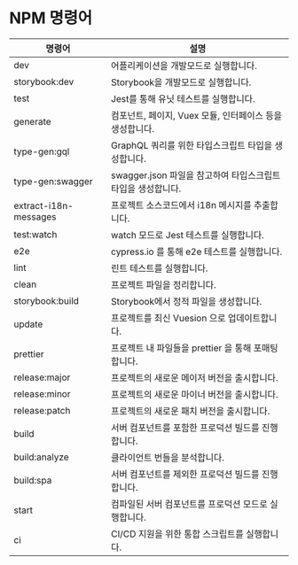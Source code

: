 # NPM 명령어

| 명령어                | 설명                                                              |
| --------------------- | ----------------------------------------------------------------- |
| dev                   | 어플리케이션을 개발모드로 실행합니다.                             |
| storybook:dev         | Storybook을 개발모드로 실행합니다.                                |
| test                  | Jest를 통해 유닛 테스트를 실행합니다.                             |
| generate              | 컴포넌트, 페이지, Vuex 모듈, 인터페이스 등을 생성합니다.          |
| type-gen:gql          | GraphQL 쿼리를 위한 타입스크립트 타입을 생성합니다.               |
| type-gen:swagger      | swagger.json 파일을 참고하여 타입스크립트 타입을 생성합니다.      |
| extract-i18n-messages | 프로젝트 소스코드에서 i18n 메시지를 추출합니다.                   |
| test:watch            | watch 모드로 Jest 테스트를 실행합니다.                            |
| e2e                   | cypress.io 를 통해 e2e 테스트를 실행합니다.                       |
| lint                  | 린트 테스트를 실행합니다.                                         |
| clean                 | 프로젝트 파일을 정리합니다.                                       |
| storybook:build       | Storybook에서 정적 파일을 생성합니다.                             |
| update                | 프로젝트를 최신 Vuesion 으로 업데이트합니다.                      |
| prettier              | 프로젝트 내 파일들을 prettier 을 통해 포매팅합니다.               |
| release:major         | 프로젝트의 새로운 메이저 버전을 출시합니다.                       |
| release:minor         | 프로젝트의 새로운 마이너 버전을 출시합니다.                       |
| release:patch         | 프로젝트의 새로운 패치 버전을 출시합니다.                         |
| build                 | 서버 컴포넌트를 포함한 프로덕션 빌드를 진행합니다.                |
| build:analyze         | 클라이언트 번들을 분석합니다.                                     |
| build:spa             | 서버 컴포넌트를 제외한 프로덕션 빌드를 진행합니다.                |
| start                 | 컴파일된 서버 컴포넌트를 프로덕션 모드로 실행합니다.              |
| ci                    | CI/CD 지원을 위한 통합 스크립트를 실행합니다.                     |
